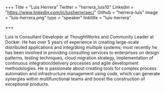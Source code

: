 +++
Title = "Luis Herrera"
Twitter = "herrera_luis10"
Linkedin = "https://www.linkedin.com/in/luisherreraec/"
Github = "herrera-luis"
image = "luis-herrera.png"
type = "speaker"
linktitle = "luis-herrera"

+++

Luis is Consultant Developer at ThoughtWorks and Community Leader at Docker. He has over 5 years of experience in creating large-scale distributed applications and integrating multiple systems; most recently he has been involved in providing consulting services to enterprises on design patterns, testing techniques, cloud migration strategy, implementation of continuous integration/delivery processes and agile development methodologies. He is passionate about creating tools for complex process automation and infrastructure management using code, which can generate synergies within multifunctional teams and boost the construction of exceptional products.
